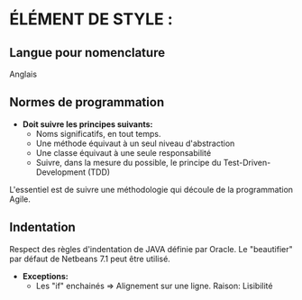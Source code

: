 # ÉLÉMENT DE STYLE :

## Langue pour nomenclature

Anglais


## Normes de programmation

* **Doit suivre les principes suivants:**
  - Noms significatifs, en tout temps.
  - Une méthode équivaut à un seul niveau d'abstraction
  - Une classe équivaut à une seule responsabilité
  - Suivre, dans la mesure du possible, le principe du Test-Driven-Development (TDD)

L'essentiel est de suivre une méthodologie qui découle de la programmation Agile.


## Indentation

Respect des règles d'indentation de JAVA définie par Oracle.
Le "beautifier" par défaut de Netbeans 7.1 peut être utilisé.

* **Exceptions:**
  - Les "if" enchainés => Alignement sur une ligne. Raison: Lisibilité










